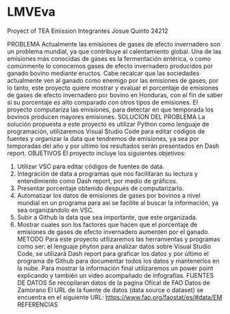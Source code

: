 # LMVEva
Proyect of TEA  Emission 
Integrantes 
Josue Quinto 24212






PROBLEMA
Actualmente las emisiones de gases de efecto invernadero son un problema mundial, ya que contribuye al calentamiento global.  Una de las emisiones más conocidas de gases es la fermentación entérica, o como comúnmente lo conocemos gases de efecto invernadero producidos por ganado bovino mediante eructos. Cabe recalcar que las sociedades actualmente ven al ganado como enemigo por las emisiones de gases, por lo tanto, este proyecto quiere mostrar y evaluar el porcentaje de emisiones de gases de efecto invernadero por bovino en Honduras, con el fin de saber si su porcentaje es alto comparado con otros tipos de emisiones. El proyecto computariza las emisiones, para detectar en que temporada los bovinos producen mayores emisiones. 
SOLUCION DEL PROBLEMA 
La solución propuesta a este proyecto es utilizar Python como lenguaje de programación, utilizaremos Visual Studio Code para editar códigos de fuentes y organizar la data que tendremos de emisiones, ya sea por temporadas del año y por ultimo los resultados serán presentados en Dash report. 
OBJETIVOS
El proyecto incluye los siguientes objetivos:
1.	Utilizar VSC para editar códigos de fuentes de data. 
2.	Integración de data a programas que nos facilitaran su lectura y entendimiento como Dash report, por medio de gráficos.
3.	Presentar porcentaje obtenido después de computarizarlo. 
4.	Automatizar los datos de emisiones de gases por bovinos a nivel mundial en un programa para así se facilite al buscar la información, ya sea organizándolo en VSC. 
5.	 Subir a Github la data que sea importante, que este organizada. 
6.	Mostrar cuales son los factores que hacen que el porcentaje de emisiones de gases de efecto invernadero aumenten por el ganado.
METODO
Para este proyecto utilizaremos las herramientas y programas como ser: el lenguaje phyton para analizar datos sobre Visual Studio Code, se utilizará Dash report para graficar los datos y por último el programa de Github para documentar todos los datos y mantenerlos en la nube. Para mostrar la información final utilizaremos un power point explicando y también un video    acompañado de infografías. 
FUENTES DE DATOS 
Se recopilaran datos de la pagina Ofical de FAO 
Datos de Zamorano 
El URL de la fuente de datos (data source o dataset) se encuentra en el siguiente URL: 
https://www.fao.org/faostat/es/#data/EM
REFERENCIAS 
